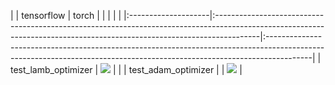|                     | tensorflow                                                                                                                                                             | torch                                                                                                                                                                  |
|                     |                                                                                                                                                                        |                                                                                                                                                                        |
|:--------------------|:-----------------------------------------------------------------------------------------------------------------------------------------------------------------------|:-----------------------------------------------------------------------------------------------------------------------------------------------------------------------|
| test_lamb_optimizer | <a href="https://github.com/unifyai/ivy/actions/runs/3602396621" rel="noopener noreferrer" target="_blank"><img src=https://img.shields.io/badge/-success-success></a> |                                                                                                                                                                        |
| test_adam_optimizer |                                                                                                                                                                        | <a href="https://github.com/unifyai/ivy/actions/runs/3602396621" rel="noopener noreferrer" target="_blank"><img src=https://img.shields.io/badge/-success-success></a> |